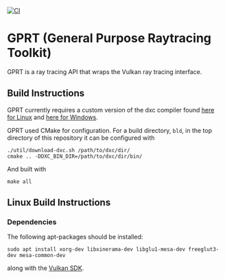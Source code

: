 

[![CI](https://github.com/natevm/vkrt/actions/workflows/ci.yml/badge.svg)](https://github.com/natevm/vkrt/actions/workflows/ci.yml)

# GPRT (General Purpose Raytracing Toolkit)

GPRT is a ray tracing API that wraps the Vulkan ray tracing interface.

## Build Instructions

GPRT currently requires a custom version of the dxc compiler found [here for
Linux](https://drive.google.com/file/d/1dF6cX5q-3tB3e5zVcZIL_Fa1W8-WRpOq/view?usp=sharing)
and [here for
Windows](https://drive.google.com/file/d/1Flwpq7eKv8wVt-1F8jYt_oeSbNGRKFJG/view?usp=sharing).

GPRT used CMake for configuration. For a build directory, `bld`, in the top
directory of this repository it can be configured with

```shell
./util/download-dxc.sh /path/to/dxc/dir/
cmake .. -DDXC_BIN_DIR=/path/to/dxc/dir/bin/
```

And built with

```shell
make all
```

## Linux Build Instructions

### Dependencies

The following apt-packages should be installed:

```shell
sudo apt install xorg-dev libxinerama-dev libglu1-mesa-dev freeglut3-dev mesa-common-dev
```

along with the [Vulkan SDK](https://vulkan.lunarg.com/doc/view/latest/linux/getting_started_ubuntu.html).
